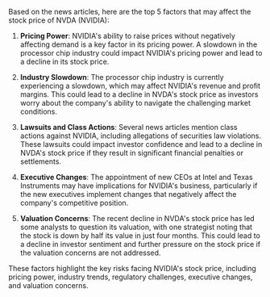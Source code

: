 Based on the news articles, here are the top 5 factors that may affect the stock price of NVDA (NVIDIA):

1. **Pricing Power**: NVIDIA's ability to raise prices without negatively affecting demand is a key factor in its pricing power. A slowdown in the processor chip industry could impact NVIDIA's pricing power and lead to a decline in its stock price.

2. **Industry Slowdown**: The processor chip industry is currently experiencing a slowdown, which may affect NVIDIA's revenue and profit margins. This could lead to a decline in NVDA's stock price as investors worry about the company's ability to navigate the challenging market conditions.

3. **Lawsuits and Class Actions**: Several news articles mention class actions against NVIDIA, including allegations of securities law violations. These lawsuits could impact investor confidence and lead to a decline in NVDA's stock price if they result in significant financial penalties or settlements.

4. **Executive Changes**: The appointment of new CEOs at Intel and Texas Instruments may have implications for NVIDIA's business, particularly if the new executives implement changes that negatively affect the company's competitive position.

5. **Valuation Concerns**: The recent decline in NVDA's stock price has led some analysts to question its valuation, with one strategist noting that the stock is down by half its value in just four months. This could lead to a decline in investor sentiment and further pressure on the stock price if the valuation concerns are not addressed.

These factors highlight the key risks facing NVIDIA's stock price, including pricing power, industry trends, regulatory challenges, executive changes, and valuation concerns.